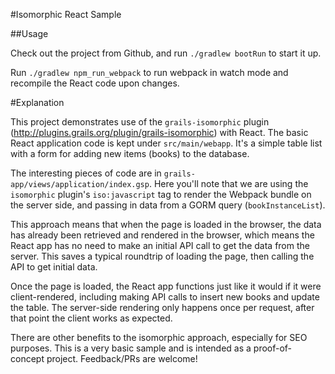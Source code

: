 #Isomorphic React Sample

##Usage

Check out the project from Github, and run `./gradlew bootRun` to start it up.

Run `./gradlew npm_run_webpack` to run webpack in watch mode and recompile the React code upon changes.

#Explanation

This project demonstrates use of the `grails-isomorphic` plugin (http://plugins.grails.org/plugin/grails-isomorphic) with React. The basic React application code is kept under `src/main/webapp`. It's a simple table list with a form for adding new items (books) to the database.

The interesting pieces of code are in  `grails-app/views/application/index.gsp`. Here you'll note that we are using the `isomorphic` plugin's  `iso:javascript` tag to render the Webpack bundle on the server side, and passing in data from a GORM query (`bookInstanceList`). 

This approach means that when the page is loaded in the browser, the data has already been retrieved and rendered in the browser, which means the React app has no need to make an initial API call to get the data from the server. This saves a typical roundtrip of loading the page, then calling the API to get initial data. 

Once the page is loaded, the React app functions just like it would if it were client-rendered, including making API calls to insert new books and update the table. The server-side rendering only happens once per request, after that point the client works as expected.

There are other benefits to the isomorphic approach, especially for SEO purposes. This is a very basic sample and is intended as a proof-of-concept project. Feedback/PRs are welcome!
